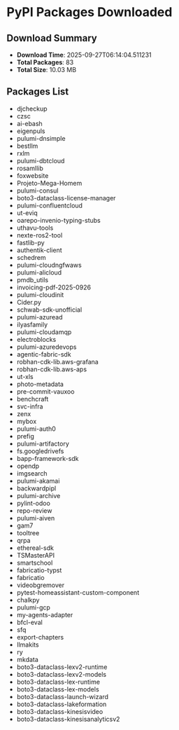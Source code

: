 # PyPI Packages Downloaded

## Download Summary
- **Download Time**: 2025-09-27T06:14:04.511231
- **Total Packages**: 83
- **Total Size**: 10.03 MB

## Packages List
- djcheckup
- czsc
- ai-ebash
- eigenpuls
- pulumi-dnsimple
- bestllm
- rxlm
- pulumi-dbtcloud
- rosamllib
- foxwebsite
- Projeto-Mega-Homem
- pulumi-consul
- boto3-dataclass-license-manager
- pulumi-confluentcloud
- ut-eviq
- oarepo-invenio-typing-stubs
- uthavu-tools
- nexte-ros2-tool
- fastlib-py
- authentik-client
- schedrem
- pulumi-cloudngfwaws
- pulumi-alicloud
- pmdb_utils
- invoicing-pdf-2025-0926
- pulumi-cloudinit
- Cider.py
- schwab-sdk-unofficial
- pulumi-azuread
- ilyasfamily
- pulumi-cloudamqp
- electroblocks
- pulumi-azuredevops
- agentic-fabric-sdk
- robhan-cdk-lib.aws-grafana
- robhan-cdk-lib.aws-aps
- ut-xls
- photo-metadata
- pre-commit-vauxoo
- benchcraft
- svc-infra
- zenx
- mybox
- pulumi-auth0
- prefig
- pulumi-artifactory
- fs.googledrivefs
- bapp-framework-sdk
- opendp
- imgsearch
- pulumi-akamai
- backwardpipl
- pulumi-archive
- pylint-odoo
- repo-review
- pulumi-aiven
- gam7
- tooltree
- qrpa
- ethereal-sdk
- TSMasterAPI
- smartschool
- fabricatio-typst
- fabricatio
- videobgremover
- pytest-homeassistant-custom-component
- chalkpy
- pulumi-gcp
- my-agents-adapter
- bfcl-eval
- sfq
- export-chapters
- llmakits
- ry
- mkdata
- boto3-dataclass-lexv2-runtime
- boto3-dataclass-lexv2-models
- boto3-dataclass-lex-runtime
- boto3-dataclass-lex-models
- boto3-dataclass-launch-wizard
- boto3-dataclass-lakeformation
- boto3-dataclass-kinesisvideo
- boto3-dataclass-kinesisanalyticsv2

